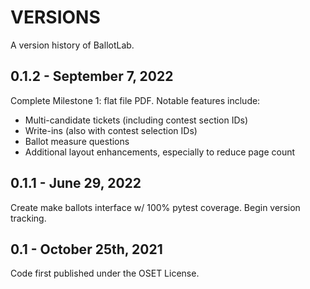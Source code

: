 # VERSIONS

A version history of BallotLab.

## 0.1.2 - September 7, 2022

Complete Milestone 1: flat file PDF. Notable features include:

* Multi-candidate tickets (including contest section IDs)
* Write-ins (also with contest selection IDs)
* Ballot measure questions
* Additional layout enhancements, especially to reduce page count

## 0.1.1 - June 29, 2022

Create make ballots interface w/ 100% pytest coverage. Begin version tracking.

## 0.1 - October 25th, 2021

Code first published under the OSET License.
